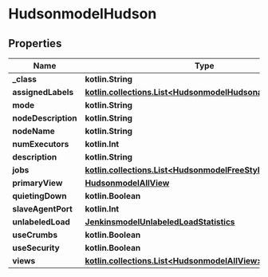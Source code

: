
# HudsonmodelHudson

## Properties
Name | Type | Description | Notes
------------ | ------------- | ------------- | -------------
**_class** | **kotlin.String** |  |  [optional]
**assignedLabels** | [**kotlin.collections.List&lt;HudsonmodelHudsonassignedLabels&gt;**](HudsonmodelHudsonassignedLabels.md) |  |  [optional]
**mode** | **kotlin.String** |  |  [optional]
**nodeDescription** | **kotlin.String** |  |  [optional]
**nodeName** | **kotlin.String** |  |  [optional]
**numExecutors** | **kotlin.Int** |  |  [optional]
**description** | **kotlin.String** |  |  [optional]
**jobs** | [**kotlin.collections.List&lt;HudsonmodelFreeStyleProject&gt;**](HudsonmodelFreeStyleProject.md) |  |  [optional]
**primaryView** | [**HudsonmodelAllView**](HudsonmodelAllView.md) |  |  [optional]
**quietingDown** | **kotlin.Boolean** |  |  [optional]
**slaveAgentPort** | **kotlin.Int** |  |  [optional]
**unlabeledLoad** | [**JenkinsmodelUnlabeledLoadStatistics**](JenkinsmodelUnlabeledLoadStatistics.md) |  |  [optional]
**useCrumbs** | **kotlin.Boolean** |  |  [optional]
**useSecurity** | **kotlin.Boolean** |  |  [optional]
**views** | [**kotlin.collections.List&lt;HudsonmodelAllView&gt;**](HudsonmodelAllView.md) |  |  [optional]



